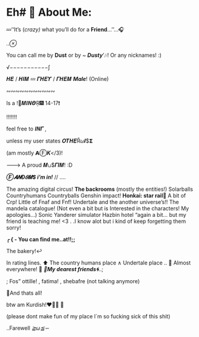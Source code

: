# Eh# 💫 About Me:
💤’‘It’s (*crazy)* what you’ll do for a **Friend**…’’…🎧

*..⊗*

You can call me by **Dust** or by ~ ***Dusty***’🎶! Or any nicknames! :)

√−−−−−−−−−−−∫

𝜢𝜠 / 𝜢𝜤𝜧 💤 𝜞𝜢𝜠𝜰 / 𝜞𝜢𝜠𝜧 ***Male***! (Online)

∾∾∾∾∾∾∾∾∾∾∾

Is a !💝𝜧𝜤𝜨𝜣Ŗ🎆 14-17❗️

!!!!!!!

feel free to 𝜤𝜨𝜞 ,

unless my user states 𝜪𝜯𝜢𝜠Ř𝜔𝜤$𝝨

(am mostly 𝝖Ⓕ𝜥</3)!

---> A proud 𝜧⊔$𝜞𝜤𝜧! :D

***Ⓕ𝜜𝜨Đ𝜃𝜧$ i’m in!*** // ....

The amazing digital circus!
**The backrooms**
(mostly the entities!) 
Solarballs
Countryhumans
Countryballs
Genshin impact!
**Honkai: star rail**🎇
A bit of Crp! 
Little of Fnaf and Fnf!
Undertale and the another universe’s!! 
The mandela catalogue! (Not even a bit but is Interested in the characters! My apologies…)
Sonic
Yanderer simulator
Hazbin hotel “again a bit… but my friend is teaching me! <3 .
.I know alot but i kind of keep forgetting them sorry!

**╭ { - You can find me..at!!;;**

The bakery!‌↩

In rating lines.
⬆
The country humans place
  ∧ 
Undertale place ..
🎈
Almost everywhere!
🎵
***🔆My dearest friends🌀***..;

; Fos” ottille! , fatima! , shebafre (not talking anymore)

🌸And thats all!

btw am Kurdish!❤🌻💚 🌷

(please dont make fun of my place I´m so fucking sick of this shit)

..Farewell *≧ω≦∽*
